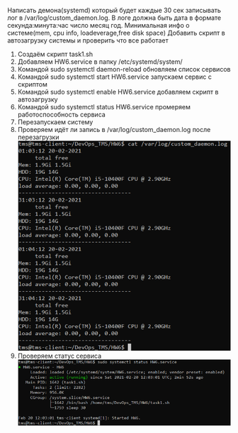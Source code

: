 Написать демона(systemd) который будет каждые 30 сек записывать лог в /var/log/custom_daemon.log. В логе должна быть дата в формате секунда:минута:час чиcло месяц год.  Минимальная инфо о системе(mem, cpu info, loadeverage,free disk space)
Добавить скрипт в автозагрузку системы и проверить что все работает

1. Создаём скрипт task1.sh
2. Добавляем HW6.service в папку /etc/systemd/system/
3. Командой sudo systemctl daemon-reload обновляем список сервисов
4. Командой sudo systemctl start HW6.service запускаем сервис с скриптом
5. Командой sudo systemctl enable HW6.service добавляем скрипт в автозагрузку
6. Командой sudo systemctl status HW6.service промеряем работоспособность сервиса
7. Перезапускаем систему
8. Проверяем идёт ли запись в /var/log/custom_daemon.log после перезагрузки
![Log](Custom_log.PNG)
9. Проверяем статус сервиса
![Status](Status.PNG)

